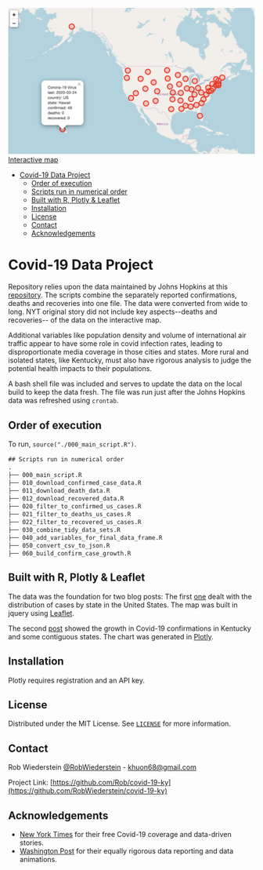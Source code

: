 ![Covid-19 map](covid_19_map.png)
[Interactive map](https://www.robwiederstein.org/blog/2020/3/14/us-corona-virus-cases)

<!-- TOC depthFrom:1 depthTo:6 withLinks:1 updateOnSave:1 orderedList:0 -->

- [Covid-19 Data Project](#covid-19-data-project)
	- [Order of execution](#order-of-execution)
	- [Scripts run in numerical order](#scripts-run-in-numerical-order)
	- [Built with R, Plotly & Leaflet](#built-with-r-plotly-leaflet)
	- [Installation](#installation)
	- [License](#license)
	- [Contact](#contact)
	- [Acknowledgements](#acknowledgements)

<!-- /TOC -->

# Covid-19 Data Project

Repository relies upon the data maintained by Johns Hopkins at this [repository](https://github.com/CSSEGISandData/COVID-19). The scripts combine the separately reported confirmations, deaths and recoveries into one file.  The data were converted from wide to long.  NYT original story did not include key aspects--deaths and recoveries-- of the data on the interactive map.  

Additional variables like population density and volume of international air traffic appear to have some role in covid infection rates, leading to disproportionate media coverage in those cities and states.  More rural and isolated states, like Kentucky, must also have rigorous analysis to judge the potential health impacts to their populations.

A bash shell file was included and serves to update the data on the local build to keep the data fresh. The file was run just after the Johns Hopkins data was refreshed using `crontab`.

## Order of execution

To run, `source("./000_main_script.R")`.
```
## Scripts run in numerical order
.
├── 000_main_script.R
├── 010_download_confirmed_case_data.R
├── 011_download_death_data.R
├── 012_download_recovered_data.R
├── 020_filter_to_confirmed_us_cases.R
├── 021_filter_to_deaths_us_cases.R
├── 022_filter_to_recovered_us_cases.R
├── 030_combine_tidy_data_sets.R
├── 040_add_variables_for_final_data_frame.R
├── 050_convert_csv_to_json.R
├── 060_build_confirm_case_growth.R
```

## Built with R, Plotly & Leaflet

The data was the foundation for two blog posts: The first [one](https://www.robwiederstein.org/blog/2020/3/14/us-corona-virus-cases) dealt with the distribution of cases by state in the United States. The map was built in jquery using [Leaflet](https://leafletjs.com).

The second [post](https://www.robwiederstein.org/blog/2020/3/20/kentucky-covid-19-cases) showed the growth in Covid-19 confirmations in Kentucky and some contiguous states. The chart was generated in [Plotly](https://plotly.com).

## Installation

Plotly requires registration and an API key.

<!-- LICENSE -->
## License

Distributed under the MIT License. See [`LICENSE`](LICENSE.md) for more information.


## Contact

Rob Wiederstein [@RobWiederstein](https://twitter.com/RobWiederstein) - khuon68@gmail.com

Project Link: [https://github.com/Rob/covid-19-ky](https://github.com/RobWiederstein/covid-19-ky)


<!-- ACKNOWLEDGEMENTS -->
## Acknowledgements
* [New York Times](https://www.nytimes.com) for their free Covid-19 coverage and data-driven stories.
* [Washington Post](https://www.washingtonpost.com) for their equally rigorous data reporting and data animations.
